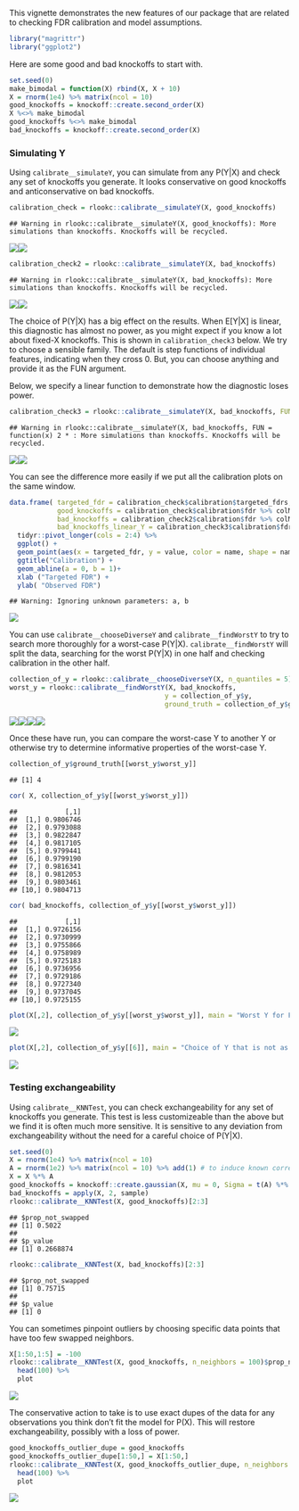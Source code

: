 This vignette demonstrates the new features of our package that are
related to checking FDR calibration and model assumptions.

``` r
library("magrittr")
library("ggplot2")
```

Here are some good and bad knockoffs to start with.

``` r
set.seed(0)
make_bimodal = function(X) rbind(X, X + 10)
X = rnorm(1e4) %>% matrix(ncol = 10)
good_knockoffs = knockoff::create.second_order(X)
X %<>% make_bimodal
good_knockoffs %<>% make_bimodal
bad_knockoffs = knockoff::create.second_order(X)
```

### Simulating Y

Using `calibrate__simulateY`, you can simulate from any P(Y\|X) and
check any set of knockoffs you generate. It looks conservative on good
knockoffs and anticonservative on bad knockoffs.

``` r
calibration_check = rlookc::calibrate__simulateY(X, good_knockoffs)
```

    ## Warning in rlookc::calibrate__simulateY(X, good_knockoffs): More simulations than knockoffs. Knockoffs will be recycled.

![](vignette_calibration_files/figure-markdown_github/unnamed-chunk-3-1.png)![](vignette_calibration_files/figure-markdown_github/unnamed-chunk-3-2.png)

``` r
calibration_check2 = rlookc::calibrate__simulateY(X, bad_knockoffs)
```

    ## Warning in rlookc::calibrate__simulateY(X, bad_knockoffs): More simulations than knockoffs. Knockoffs will be recycled.

![](vignette_calibration_files/figure-markdown_github/unnamed-chunk-3-3.png)![](vignette_calibration_files/figure-markdown_github/unnamed-chunk-3-4.png)

The choice of P(Y\|X) has a big effect on the results. When E\[Y\|X\] is
linear, this diagnostic has almost no power, as you might expect if you
know a lot about fixed-X knockoffs. This is shown in
`calibration_check3` below. We try to choose a sensible family. The
default is step functions of individual features, indicating when they
cross 0. But, you can choose anything and provide it as the FUN
argument.

Below, we specify a linear function to demonstrate how the diagnostic
loses power.

``` r
calibration_check3 = rlookc::calibrate__simulateY(X, bad_knockoffs, FUN = function(x) 2*x)
```

    ## Warning in rlookc::calibrate__simulateY(X, bad_knockoffs, FUN = function(x) 2 * : More simulations than knockoffs. Knockoffs will be recycled.

![](vignette_calibration_files/figure-markdown_github/unnamed-chunk-4-1.png)![](vignette_calibration_files/figure-markdown_github/unnamed-chunk-4-2.png)

You can see the difference more easily if we put all the calibration
plots on the same window.

``` r
data.frame( targeted_fdr = calibration_check$calibration$targeted_fdrs, 
            good_knockoffs = calibration_check$calibration$fdr %>% colMeans, 
            bad_knockoffs = calibration_check2$calibration$fdr %>% colMeans, 
            bad_knockoffs_linear_Y = calibration_check3$calibration$fdr %>% colMeans) %>%
  tidyr::pivot_longer(cols = 2:4) %>%
  ggplot() + 
  geom_point(aes(x = targeted_fdr, y = value, color = name, shape = name)) + 
  ggtitle("Calibration") + 
  geom_abline(a = 0, b = 1)+
  xlab ("Targeted FDR") + 
  ylab( "Observed FDR")
```

    ## Warning: Ignoring unknown parameters: a, b

![](vignette_calibration_files/figure-markdown_github/unnamed-chunk-5-1.png)

You can use `calibrate__chooseDiverseY` and `calibrate__findWorstY` to
try to search more thoroughly for a worst-case P(Y\|X).
`calibrate__findWorstY` will split the data, searching for the worst
P(Y\|X) in one half and checking calibration in the other half.

``` r
collection_of_y = rlookc::calibrate__chooseDiverseY(X, n_quantiles = 5)
worst_y = rlookc::calibrate__findWorstY(X, bad_knockoffs,
                                       y = collection_of_y$y,
                                       ground_truth = collection_of_y$ground_truth)
```

![](vignette_calibration_files/figure-markdown_github/unnamed-chunk-6-1.png)![](vignette_calibration_files/figure-markdown_github/unnamed-chunk-6-2.png)![](vignette_calibration_files/figure-markdown_github/unnamed-chunk-6-3.png)![](vignette_calibration_files/figure-markdown_github/unnamed-chunk-6-4.png)

Once these have run, you can compare the worst-case Y to another Y or
otherwise try to determine informative properties of the worst-case Y.

``` r
collection_of_y$ground_truth[[worst_y$worst_y]]
```

    ## [1] 4

``` r
cor( X, collection_of_y$y[[worst_y$worst_y]])
```

    ##            [,1]
    ##  [1,] 0.9806746
    ##  [2,] 0.9793088
    ##  [3,] 0.9822847
    ##  [4,] 0.9817105
    ##  [5,] 0.9799441
    ##  [6,] 0.9799190
    ##  [7,] 0.9816341
    ##  [8,] 0.9812053
    ##  [9,] 0.9803461
    ## [10,] 0.9804713

``` r
cor( bad_knockoffs, collection_of_y$y[[worst_y$worst_y]])
```

    ##            [,1]
    ##  [1,] 0.9726156
    ##  [2,] 0.9730999
    ##  [3,] 0.9755866
    ##  [4,] 0.9758989
    ##  [5,] 0.9725183
    ##  [6,] 0.9736956
    ##  [7,] 0.9729186
    ##  [8,] 0.9727340
    ##  [9,] 0.9737045
    ## [10,] 0.9725155

``` r
plot(X[,2], collection_of_y$y[[worst_y$worst_y]], main = "Worst Y for FDR control")
```

![](vignette_calibration_files/figure-markdown_github/unnamed-chunk-7-1.png)

``` r
plot(X[,2], collection_of_y$y[[6]], main = "Choice of Y that is not as bad")
```

![](vignette_calibration_files/figure-markdown_github/unnamed-chunk-7-2.png)

### Testing exchangeability

Using `calibrate__KNNTest`, you can check exchangeability for any set of
knockoffs you generate. This test is less customizeable than the above
but we find it is often much more sensitive. It is sensitive to any
deviation from exchangeability without the need for a careful choice of
P(Y\|X).

``` r
set.seed(0)
X = rnorm(1e4) %>% matrix(ncol = 10)
A = rnorm(1e2) %>% matrix(ncol = 10) %>% add(1) # to induce known correlation across variables
X = X %*% A
good_knockoffs = knockoff::create.gaussian(X, mu = 0, Sigma = t(A) %*% A)
bad_knockoffs = apply(X, 2, sample)
rlookc::calibrate__KNNTest(X, good_knockoffs)[2:3]
```

    ## $prop_not_swapped
    ## [1] 0.5022
    ## 
    ## $p_value
    ## [1] 0.2668874

``` r
rlookc::calibrate__KNNTest(X, bad_knockoffs)[2:3]
```

    ## $prop_not_swapped
    ## [1] 0.75715
    ## 
    ## $p_value
    ## [1] 0

You can sometimes pinpoint outliers by choosing specific data points
that have too few swapped neighbors.

``` r
X[1:50,1:5] = -100
rlookc::calibrate__KNNTest(X, good_knockoffs, n_neighbors = 100)$prop_not_swapped_per_observation %>%
  head(100) %>%
  plot
```

![](vignette_calibration_files/figure-markdown_github/unnamed-chunk-9-1.png)

The conservative action to take is to use exact dupes of the data for
any observations you think don’t fit the model for P(X). This will
restore exchangeability, possibly with a loss of power.

``` r
good_knockoffs_outlier_dupe = good_knockoffs
good_knockoffs_outlier_dupe[1:50,] = X[1:50,]
rlookc::calibrate__KNNTest(X, good_knockoffs_outlier_dupe, n_neighbors = 100)$prop_not_swapped_per_observation %>%
  head(100) %>%
  plot
```

![](vignette_calibration_files/figure-markdown_github/unnamed-chunk-10-1.png)
